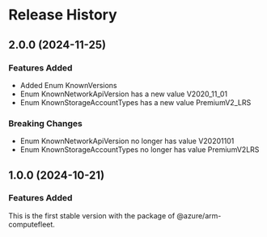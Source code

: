 # Release History
    
## 2.0.0 (2024-11-25)
    
### Features Added

  - Added Enum KnownVersions
  - Enum KnownNetworkApiVersion has a new value V2020_11_01
  - Enum KnownStorageAccountTypes has a new value PremiumV2_LRS

### Breaking Changes

  - Enum KnownNetworkApiVersion no longer has value V20201101
  - Enum KnownStorageAccountTypes no longer has value PremiumV2LRS
    
    
## 1.0.0 (2024-10-21)

### Features Added

This is the first stable version with the package of @azure/arm-computefleet.
